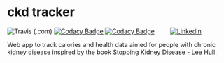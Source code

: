 # ckd tracker
![Travis (.com)](https://img.shields.io/travis/com/fespinosa-dev/ckd-tracker?label=Java%20CI%20with%20Maven&logo=travis)
[![Codacy Badge](https://app.codacy.com/project/badge/Grade/3d805e68712241f3a8cadc92b06d54a8)](https://www.codacy.com/gh/fespinosa-dev/ckd-tracker/dashboard?utm_source=github.com&amp;utm_medium=referral&amp;utm_content=fespinosa-dev/ckd-tracker&amp;utm_campaign=Badge_Grade)
[![Codacy Badge](https://app.codacy.com/project/badge/Coverage/3d805e68712241f3a8cadc92b06d54a8)](https://www.codacy.com/gh/fespinosa-dev/ckd-tracker/dashboard?utm_source=github.com&utm_medium=referral&utm_content=fespinosa-dev/ckd-tracker&utm_campaign=Badge_Coverage)
&nbsp; &nbsp; &nbsp; &nbsp;
[![LinkedIn](https://img.shields.io/badge/LinkedIn-0077B6?s&logo=linkedin&logoColor=white)](https://www.linkedin.com/in/fjevictoriano/)

Web app to track calories and health data aimed for people with chronic kidney disease inspired by the book [Stopping Kidney Disease - Lee Hull](https://read.amazon.com/kp/embed?asin=B07MTRXC4V&preview=newtab&linkCode=kpe&ref_=cm_sw_r_kb_dp_D59JC4RNMF9CM97CNJJF).
